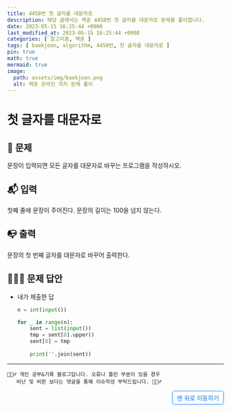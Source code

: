 ```yaml
---
title: 4458번 첫 글자를 대문자로
description: 해당 글에서는 백준 4458번 첫 글자를 대문자로 문제를 풀이합니다.
date: 2023-05-15 16:25:44 +0900
last_modified_at: 2023-05-15 16:25:44 +0900
categories: [ 알고리즘, 백준 ]
tags: [ baekjoon, algorithm, 4458번, 첫 글자를 대문자로 ]
pin: true
math: true
mermaid: true
image:
  path: assets/img/baekjoon.png
  alt: 백준 온라인 저지 문제 풀이
---
```

    
# 첫 글자를 대문자로
## 📃 문제
문장이 입력되면 모든 글자를 대문자로 바꾸는 프로그램을 작성하시오.

## 📬 입력
첫째 줄에 문장이 주어진다. 문장의 길이는 100을 넘지 않는다.

## 📭 출력
문장의 첫 번째 글자를 대문자로 바꾸어 출력한다.

## 🙆🏻‍♂️ 문제 답안

- 내가 제출한 답
    ```python
    n = int(input())

    for _ in range(n):
        sent = list(input())
        tmp = sent[0].upper()
        sent[0] = tmp
        
        print(''.join(sent))
    ```

***

    🙋🏻‍♂️ 개인 공부&기록 블로그입니다. 오류나 틀린 부분이 있을 경우 
       비난 및 비판 보다는 댓글을 통해 이슈작성 부탁드립니다. 🙋🏻‍♂️

<a href="#" style="display: inline-block; padding: 5px 10px; color: #007bff; text-decoration: none; border: 0.5px solid #007bff; border-radius: 5px; float: right;">맨 위로 이동하기</a>